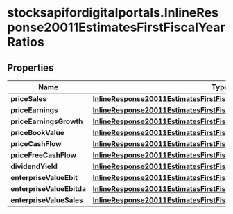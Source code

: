 # stocksapifordigitalportals.InlineResponse20011EstimatesFirstFiscalYearRatios

## Properties

Name | Type | Description | Notes
------------ | ------------- | ------------- | -------------
**priceSales** | [**InlineResponse20011EstimatesFirstFiscalYearRatiosPriceSales**](InlineResponse20011EstimatesFirstFiscalYearRatiosPriceSales.md) |  | [optional] 
**priceEarnings** | [**InlineResponse20011EstimatesFirstFiscalYearRatiosPriceEarnings**](InlineResponse20011EstimatesFirstFiscalYearRatiosPriceEarnings.md) |  | [optional] 
**priceEarningsGrowth** | [**InlineResponse20011EstimatesFirstFiscalYearRatiosPriceEarningsGrowth**](InlineResponse20011EstimatesFirstFiscalYearRatiosPriceEarningsGrowth.md) |  | [optional] 
**priceBookValue** | [**InlineResponse20011EstimatesFirstFiscalYearRatiosPriceBookValue**](InlineResponse20011EstimatesFirstFiscalYearRatiosPriceBookValue.md) |  | [optional] 
**priceCashFlow** | [**InlineResponse20011EstimatesFirstFiscalYearRatiosPriceCashFlow**](InlineResponse20011EstimatesFirstFiscalYearRatiosPriceCashFlow.md) |  | [optional] 
**priceFreeCashFlow** | [**InlineResponse20011EstimatesFirstFiscalYearRatiosPriceFreeCashFlow**](InlineResponse20011EstimatesFirstFiscalYearRatiosPriceFreeCashFlow.md) |  | [optional] 
**dividendYield** | [**InlineResponse20011EstimatesFirstFiscalYearRatiosDividendYield**](InlineResponse20011EstimatesFirstFiscalYearRatiosDividendYield.md) |  | [optional] 
**enterpriseValueEbit** | [**InlineResponse20011EstimatesFirstFiscalYearRatiosEnterpriseValueEbit**](InlineResponse20011EstimatesFirstFiscalYearRatiosEnterpriseValueEbit.md) |  | [optional] 
**enterpriseValueEbitda** | [**InlineResponse20011EstimatesFirstFiscalYearRatiosEnterpriseValueEbitda**](InlineResponse20011EstimatesFirstFiscalYearRatiosEnterpriseValueEbitda.md) |  | [optional] 
**enterpriseValueSales** | [**InlineResponse20011EstimatesFirstFiscalYearRatiosEnterpriseValueSales**](InlineResponse20011EstimatesFirstFiscalYearRatiosEnterpriseValueSales.md) |  | [optional] 


